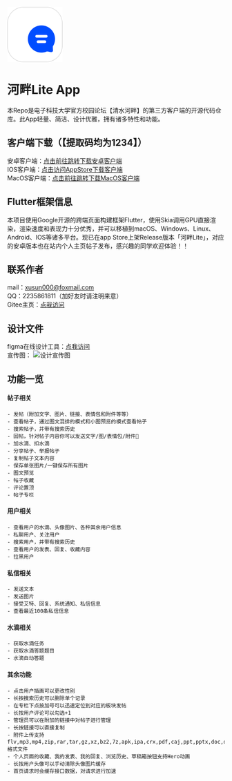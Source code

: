 ![输入图片说明](App%20Icon.png)

# 河畔Lite App
本Repo是电子科技大学官方校园论坛【清水河畔】的第三方客户端的开源代码仓库。此App轻量、简洁、设计优雅，拥有诸多特性和功能。  

## 客户端下载（【提取码均为1234】）
安卓客户端：[点击前往跳转下载安卓客户端](https://wwb.lanzouj.com/b027a448b)  
IOS客户端：[点击访问AppStore下载客户端](https://apps.apple.com/cn/app/河畔lite/id1620829749)  
MacOS客户端：[点击前往跳转下载MacOS客户端](https://wwb.lanzouj.com/b027gge2d)  

## Flutter框架信息
本项目使用Google开源的跨端页面构建框架Flutter，使用Skia调用GPU直接渲染，渲染速度和表现力十分优秀，并可以移植到macOS、Windows、Linux、Android、IOS等诸多平台。现已在app Store上架Release版本「河畔Lite」，对应的安卓版本也在站内个人主页帖子发布，感兴趣的同学欢迎体验！！  

## 联系作者
mail：xusun000@foxmail.com  
QQ：2235861811（加好友时请注明来意）  
Gitee主页：[点我访问](https://gitee.com/xusun000)  

## 设计文件
figma在线设计工具：[点我访问](https://www.figma.com/file/McSp35qqjsUuWAbucxXdXn/%E6%B2%B3%E7%95%94Max%E7%89%88-XS-Designed)  
宣传图：
![设计宣传图](%E5%AE%A3%E4%BC%A0%E5%9B%BE.png)

## 功能一览  
#### 帖子相关
```
- 发帖（附加文字、图片、链接、表情包和附件等等）  
- 查看帖子，通过图文混排的模式和小图预览的模式查看帖子  
- 搜索帖子，并带有搜索历史  
- 回帖，针对帖子内容你可以发送文字/图/表情包/附件📎  
- 加水滴、扣水滴  
- 分享帖子、举报帖子  
- 复制帖子文本内容  
- 保存单张图片/一键保存所有图片  
- 图文预览  
- 帖子收藏  
- 评论置顶  
- 帖子专栏  
```

#### 用户相关
```
- 查看用户的水滴、头像图片、各种其余用户信息  
- 私聊用户、关注用户  
- 搜索用户，并带有搜索历史  
- 查看用户的发表、回复、收藏内容  
- 拉黑用户  
```

#### 私信相关
```
- 发送文本  
- 发送图片  
- 接受艾特、回复、系统通知、私信信息  
- 查看最近100条私信信息  
```

#### 水滴相关
```
- 获取水滴任务  
- 获取水滴答题题目  
- 水滴自动答题  
```

#### 其余功能
```
- 点击用户插画可以更改性别  
- 长按搜索历史可以删除单个记录  
- 在专栏下点按加号可以迅速定位到对应的板块发帖  
- 长按用户评论可以勾选+1  
- 管理员可以在附加的链接中对帖子进行管理  
- 长按链接可以直接复制  
- 附件上传支持flv,mp3,mp4,zip,rar,tar,gz,xz,bz2,7z,apk,ipa,crx,pdf,caj,ppt,pptx,doc,docx,xls,xlsx,txt,png,jpg,jpe,jpeg,gif格式文件  
- 个人页面的收藏、我的发表、我的回复、浏览历史、草稿箱按钮支持Hero动画  
- 长按用户头像可以手动清除头像图片缓存  
- 首页请求时会缓存接口数据，对请求进行加速  
```
